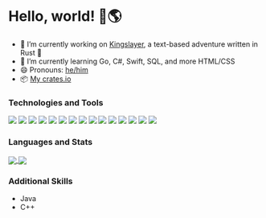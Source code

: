 # Hello, world! 👋🌎

- 🔭 I’m currently working on [Kingslayer](https://github.com/Maxgy/kingslayer), a text-based adventure written in Rust 🦀
- 🌱 I’m currently learning Go, C#, Swift, SQL, and more HTML/CSS
- 😄 Pronouns: [he/him](https://pronoun.is/he)
- 📦 [My crates.io](https://crates.io/users/Maxgy?sort=downloads)

<!--
- 🔭 I’m currently working on ...
- 🌱 I’m currently learning ...
- 👯 I’m looking to collaborate on ...
- 🤔 I’m looking for help with ...
- 💬 Ask me about ...
- 📫 How to reach me: ...
- 😄 Pronouns: ...
- ⚡ Fun fact: ...
-->

### Technologies and Tools

![](https://img.shields.io/badge/OS-Artix%20Linux-informational?style=flat&logo=Arch+Linux&logoColor=white&color=019733)
![](https://img.shields.io/badge/Shell-Zsh-informational?style=flat&logo=GNU+Bash&logoColor=white&color=019733)
![](https://img.shields.io/badge/Editor-SpaceVim-informational?style=flat&logo=Neovim&logoColor=white&color=019733)
![](https://img.shields.io/badge/Editor-VS%20Code%20OSS-informational?style=flat&logo=Visual+Studio+Code&logoColor=white&color=019733)
![](https://img.shields.io/badge/VCS-Git-informational?style=flat&logo=Git&logoColor=white&color=019733)
![](https://img.shields.io/badge/Code-Rust-informational?style=flat&logo=Rust&logoColor=white&color=019733)
![](https://img.shields.io/badge/Code-Python-informational?style=flat&logo=Python&logoColor=white&color=019733)
![](https://img.shields.io/badge/Code-JavaScript-informational?style=flat&logo=JavaScript&logoColor=white&color=019733)
![](https://img.shields.io/badge/Code-TypeScript-informational?style=flat&logo=TypeScript&logoColor=white&color=019733)
![](https://img.shields.io/badge/Code-Go-informational?style=flat&logo=Go&logoColor=white&color=019733)
![](https://img.shields.io/badge/Code-Swift-informational?style=flat&logo=Swift&logoColor=white&color=019733)
![](https://img.shields.io/badge/Code-C%23-informational?style=flat&logo=C+Sharp&logoColor=white&color=019733)
![](https://img.shields.io/badge/Code-WebAssembly-informational?style=flat&logo=WebAssembly&logoColor=white&color=019733)
![](https://img.shields.io/badge/CI-GitHub%20Actions-informational?style=flat&logo=GitHub+Actions&logoColor=white&color=019733)
![](https://img.shields.io/badge/Browser-Firefox-informational?style=flat&logo=Firefox+Browser&logoColor=white&color=019733)

### Languages and Stats

<a href="https://github.com/anuraghazra/github-readme-stats">
  <img align="center" src="https://github-readme-stats.vercel.app/api?username=Maxgy&show_icons=true&theme=merko" />
</a>
<a href="https://github.com/anuraghazra/github-readme-stats">
  <img align="center" src="https://github-readme-stats.vercel.app/api/top-langs/?username=Maxgy&theme=merko&layout=compact" />
</a>

### Additional Skills
- Java
- C++
